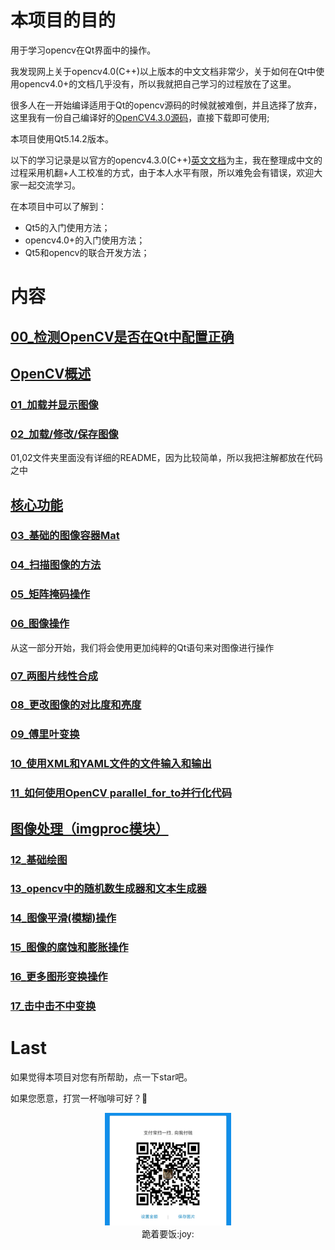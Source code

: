 <!--
 * @Date: 2020-08-08 12:03:40
 * @LastEditTime: 2020-08-26 20:09:26
 * @Author:  Chang_Bin
 * @LastEditors: Chang_Bin
 * @Email: bin_chang@qq.com
 * @Description: In User Settings Edit
-->
# 本项目的目的
用于学习opencv在Qt界面中的操作。

我发现网上关于opencv4.0(C++)以上版本的中文文档非常少，关于如何在Qt中使用opencv4.0+的文档几乎没有，所以我就把自己学习的过程放在了这里。

很多人在一开始编译适用于Qt的opencv源码的时候就被难倒，并且选择了放弃，这里我有一份自己编译好的[OpenCV4.3.0源码](./opencv430ForQtBuild_win64/)，直接下载即可使用;

本项目使用Qt5.14.2版本。

以下的学习记录是以官方的opencv4.3.0(C++)[英文文档](https://docs.opencv.org/4.3.0/de/d7a/tutorial_table_of_content_core.html)为主，我在整理成中文的过程采用机翻+人工校准的方式，由于本人水平有限，所以难免会有错误，欢迎大家一起交流学习。

在本项目中可以了解到：
* Qt5的入门使用方法；
* opencv4.0+的入门使用方法；
* Qt5和opencv的联合开发方法；


# 内容

## [00_检测OpenCV是否在Qt中配置正确](./00_QtCvEnvironmentTest/)

## [OpenCV概述](https://docs.opencv.org/4.3.0/df/d65/tutorial_table_of_content_introduction.html)
### [01_加载并显示图像](./01_LoadAndDisplayAnImage/)
### [02_加载/修改/保存图像](./02_LoadModifySaveAnImage/)
01,02文件夹里面没有详细的README，因为比较简单，所以我把注解都放在代码之中

## [核心功能](https://docs.opencv.org/4.3.0/de/d7a/tutorial_table_of_content_core.html)
### [03_基础的图像容器Mat](./03_BasicImageContainerMat/)
### [04_扫描图像的方法](./04_scanImages/)
### [05_矩阵掩码操作](./05_MaskOperationsOnMatrices/)
### [06_图像操作](./06_operationsWithImages/)
从这一部分开始，我们将会使用更加纯粹的Qt语句来对图像进行操作
### [07_两图片线性合成](./07_addTwoImages/)
### [08_更改图像的对比度和亮度](./08_ChangeContrastAndBrightnessOfAnImage/)
### [09_傅里叶变换](./09_DiscreteFourierTransform/)
### [10_使用XML和YAML文件的文件输入和输出](./10_FileInputOutputUsingXMLAndYAML/)
### [11_如何使用OpenCV parallel_for_to并行化代码](./11_how_to_use_OpenCV_parallel_for_/)

## [图像处理（imgproc模块）](https://docs.opencv.org/4.3.0/d7/da8/tutorial_table_of_content_imgproc.html)
### [12_基础绘图](12_BasicDrawing/)
### [13_opencv中的随机数生成器和文本生成器](./13_RandomGeneratorAndText/)
### [14_图像平滑(模糊)操作](./14_smoothImages)
### [15_图像的腐蚀和膨胀操作](./15_erodingDilating/)
### [16_更多图形变换操作](./16_MoreMorphologyTransformations/)
### [17_击中击不中变换](./17_Hit-or-Miss/)

# Last
如果觉得本项目对您有所帮助，点一下star吧。

如果您愿意，打赏一杯咖啡可好？:pray:

<div align="center">
<img style="align: center" src="beg.jpg" width="40%" height="40%" alt="" />
<div align=center>跪着要饭:joy: </div>
</div>
